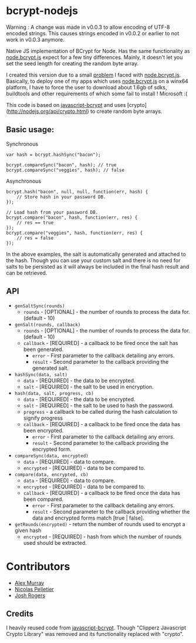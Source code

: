 bcrypt-nodejs
===========================================

Warning : A change was made in v0.0.3 to allow encoding of UTF-8 encoded strings. This causes strings encoded in v0.0.2 or earlier to not work in v0.0.3 anymore.

Native JS implementation of BCrypt for Node.
Has the same functionality as [node.bcrypt.js] expect for a few tiny differences.
Mainly, it doesn't let you set the seed length for creating the random byte array.

I created this version due to a small [problem](https://github.com/ncb000gt/node.bcrypt.js/issues/102) I faced with [node.bcrypt.js].
Basically, to deploy one of my apps which uses [node.bcrypt.js] on a winx64 platform, I have to force the user to download about 1.6gb of sdks, buildtools and other requirements of which some fail to install ! Microsoft :(

This code is based on [javascript-bcrypt] and uses [crypto] (http://nodejs.org/api/crypto.html) to create random byte arrays.

Basic usage:
-----------
Synchronous
```
var hash = bcrypt.hashSync("bacon");

bcrypt.compareSync("bacon", hash); // true
bcrypt.compareSync("veggies", hash); // false
```

Asynchronous
```
bcrypt.hash("bacon", null, null, function(err, hash) {
	// Store hash in your password DB.
});

// Load hash from your password DB.
bcrypt.compare("bacon", hash, function(err, res) {
    // res == true
});
bcrypt.compare("veggies", hash, function(err, res) {
    // res = false
});
```

In the above examples, the salt is automatically generated and attached to the hash.
Though you can use your custom salt and there is no need for salts to be persisted as it will always be included in the final hash result and can be retrieved.

API
-------------------------
* `genSaltSync(rounds)`
	* `rounds` - [OPTIONAL] - the number of rounds to process the data for. (default - 10)
* `genSalt(rounds, callback)`
	* `rounds` - [OPTIONAL] - the number of rounds to process the data for. (default - 10)
	* `callback` - [REQUIRED] - a callback to be fired once the salt has been generated.
		* `error` - First parameter to the callback detailing any errors.
		* `result` - Second parameter to the callback providing the generated salt.
* `hashSync(data, salt)`
	* `data` - [REQUIRED] - the data to be encrypted.
	* `salt` - [REQUIRED] - the salt to be used in encryption.
* `hash(data, salt, progress, cb)`
	* `data` - [REQUIRED] - the data to be encrypted.
	* `salt` - [REQUIRED] - the salt to be used to hash the password.
	* `progress` - a callback to be called during the hash calculation to signify progress
	* `callback` - [REQUIRED] - a callback to be fired once the data has been encrypted.
		* `error` - First parameter to the callback detailing any errors.
		* `result` - Second parameter to the callback providing the encrypted form.
* `compareSync(data, encrypted)`
	* `data` - [REQUIRED] - data to compare.
	* `encrypted` - [REQUIRED] - data to be compared to.
* `compare(data, encrypted, cb)`
	* `data` - [REQUIRED] - data to compare.
	* `encrypted` - [REQUIRED] - data to be compared to.
	* `callback` - [REQUIRED] - a callback to be fired once the data has been compared.
		* `error` - First parameter to the callback detailing any errors.
		* `result` - Second parameter to the callback providing whether the data and encrypted forms match [true | false].
* `getRounds(encrypted)` - return the number of rounds used to encrypt a given hash
	* `encrypted` - [REQUIRED] - hash from which the number of rounds used should be extracted.
	
Contributors
============

* [Alex Murray][alexmurray]
* [Nicolas Pelletier][NicolasPelletier]
* [Josh Rogers][geekymole]	
	
Credits
-------------------------
I heavily reused code from [javascript-bcrypt]. Though "Clipperz Javascript Crypto Library" was removed and its functionality replaced with "crypto".

[node.bcrypt.js]:https://github.com/ncb000gt/node.bcrypt.js.git
[javascript-bcrypt]:http://code.google.com/p/javascript-bcrypt/

[alexmurray]:https://github.com/alexmurray
[NicolasPelletier]:https://github.com/NicolasPelletier
[geekymole]:https://github.com/geekymole
